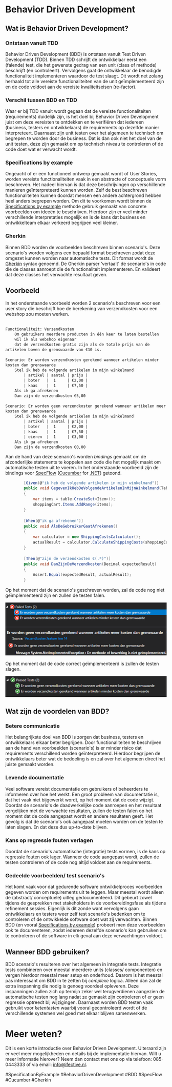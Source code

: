 # Behavior Driven Development

## Wat is Behavior Driven Development?

### Ontstaan vanuit TDD
Behavior Driven Development (BDD) is ontstaan vanuit Test Driven Development (TDD). Binnen TDD schrijft de ontwikkelaar eerst een (falende) test, die het gewenste gedrag van een unit (class of methode) beschrijft (en controleert). Vervolgens gaat de ontwikkelaar de benodigde functionaliteit implementeren waardoor de test slaagt. Dit wordt net zolang herhaald tot alle vereiste functionaliteiten van de unit geïmplementeerd zijn en de code voldoet aan de vereiste kwaliteitseisen (re-factor).

### Verschil tussen BDD en TDD
Waar er bij TDD vanuit wordt gegaan dat de vereiste functionaliteiten (requirements) duidelijk zijn, is het doel bij Behavior Driven Development juist om deze vereisten te ontdekken en te verifiëren dat iedereen (business, testers en ontwikkelaars) de requirements op dezelfde manier interpreteert.
Daarnaast zijn unit testen over het algemeen te technisch om begrepen te worden door de business. Dat is dan ook niet het doel van de unit testen, deze zijn gemaakt om op technisch niveau te controleren of de code doet wat er verwacht wordt.

### Specifications by example
Ongeacht of er een functioneel ontwerp gemaakt wordt of User Stories, worden vereiste functionaliteiten vaak in een abstracte of conceptuele vorm beschreven. Het nadeel hiervan is dat deze beschrijvingen op verschillende manieren geïnterpreteerd kunnen worden. Zelf de best beschreven functionaliteiten kunnen doordat mensen een andere achtergrond hebben heel anders begrepen worden. Om dit te voorkomen wordt binnen de [Specifications by example](https://en.wikipedia.org/wiki/Specification_by_example) methode gebruik gemaakt van concrete voorbeelden om ideeën te beschrijven. Hierdoor zijn er veel minder verschillende interpretaties mogelijk en is de kans dat business en ontwikkelteam elkaar verkeerd begrijpen veel kleiner.

### Gherkin
Binnen BDD worden de voorbeelden beschreven binnen scenario's. Deze scenario's worden volgens een bepaald format beschreven zodat deze omgezet kunnen worden naar automatische tests. Dit format wordt de [Gherkin](https://cucumber.io/docs/gherkin/) syntax genoemd. De Gherkin parser 'vertaalt' de scenario's in code die de classes aanroept die de functionaliteit implementeren. En valideert dat deze classes het verwachte resultaat geven.

## Voorbeeld
In het onderstaande voorbeeld worden 2 scenario's beschreven voor een user story die beschrijft hoe de berekening van verzendkosten voor een webshop zou moeten werken.

``` gherkin

Functionaliteit: Verzendkosten
    Om gebruikers meerdere producten in één keer te laten bestellen
    wil ik als webshop eigenaar
    dat de verzendkosten gratis zijn als de totale prijs van de artikelen boven de grenswaarde van €10 is.

Scenario: Er worden verzendkosten gerekend wanneer artikelen minder kosten dan grenswaarde
    Stel ik heb de volgende artikelen in mijn winkelmand
        | artikel | aantal | prijs |
        | boter   |  1     | €2,00 |
        | kaas    |  1     | €7,50 |
    Als ik ga afrekenen
    Dan zijn de verzendkosten €5,00

Scenario: Er worden geen verzendkosten gerekend wanneer artikelen meer kosten dan grenswaarde
    Stel ik heb de volgende artikelen in mijn winkelmand
        | artikel | aantal | prijs |
        | boter   |  1     | €2,00 |
        | kaas    |  1     | €7,50 |
        | eieren  |  1     | €3,00 |
    Als ik ga afrekenen
    Dan zijn de verzendkosten €0,00

```

Aan de hand van deze scenario's worden _bindings_ gemaakt om de afzonderlijke statements te koppelen aan code die het mogelijk maakt om automatische testen uit te voeren. In het onderstaande voorbeeld zijn de bindings voor [SpecFlow](https://specflow.org) ([Cucumber](https://cucumber.io/) for [.NET](https://dotnet.microsoft.com/)) getoond.

``` C#
        [Given(@"ik heb de volgende artikelen in mijn winkelmand")]
        public void GegevenIkHebDeVolgendeArtikelenInMijnWinkelmand(Table table)
        {
            var items = table.CreateSet<Item>();
            shoppingCart.Items.AddRange(items);
        }
        
        [When(@"ik ga afrekenen")]
        public void AlsDeGebruikerGaatAfrekenen()
        {
            var calculator = new ShippingCostsCalculator();
            actualResult = calculator.CalculateShippingCosts(shoppingCart);
        }
        
        [Then(@"zijn de verzendkosten €(.*)")]
        public void DanZijnDeVerzendkosten(Decimal expectedResult)
        {
            Assert.Equal(expectedResult, actualResult);
        }

```

Op het moment dat de scenario's geschreven worden, zal de code nog niet geïmplementeerd zijn en zullen de testen falen.

![Falende tests](images/NotImplementedScenarios.png "Falende tests")

Op het moment dat de code correct geïmplementeerd is zullen de testen slagen.

![Geslaagde tests](images/PassedScenarios.png "Geslaagde tests")

## Wat zijn de voordelen van BDD?

### Betere communicatie
Het belangrijkste doel van BDD is zorgen dat business, testers en ontwikkelaars elkaar beter begrijpen. Door functionaliteiten te beschrijven aan de hand van voorbeelden (scenario's) is er minder risico dat requirements verschillend worden geïnterpreteerd. Hierdoor begrijpen de ontwikkelaars beter wat de bedoeling is en zal over het algemeen direct het juiste gemaakt worden.

### Levende documentatie
Veel software vereist documentatie om gebruikers of beheerders te informeren over hoe het werkt. Een groot probleem van documentatie is, dat het vaak niet bijgewerkt wordt, op het moment dat de code wijzigt. Doordat de scenario's de daadwerkelijke code aanroepen en het resultaat vergelijken met de verwachte resultaten, zullen de testen falen op het moment dat de code aangepast wordt en andere resultaten geeft. Het gevolg is dat de scenario's ook aangepast moeten worden om de testen te laten slagen. En dat deze dus up-to-date blijven.

### Kans op regressie fouten verlagen
Doordat de scenario's automatische (integratie) tests vormen, is de kans op regressie fouten ook lager. Wanneer de code aangepast wordt, zullen de testen controleren of de code nog altijd voldoet aan de requirements.

### Gedeelde voorbeelden/ test scenario's
Het komt vaak voor dat gedurende software ontwikkelproces voorbeelden gegeven worden om requirements uit te leggen. Maar meestal wordt alleen de (abstract/ conceptuele) uitleg gedocumenteerd. Dit gebeurt zowel tijdens de gesprekken met stakeholders in de voorbereidingsfase als tijdens refinement sessies. Eigenlijk is dit zonde want vervolgens gaan ontwikkelaars en testers weer zelf test scenario's bedenken om te controleren of de ontwikkelde software doet wat zij verwachten. Binnen BDD (en vooral  [Specifications by example](https://en.wikipedia.org/wiki/Specification_by_example)) probeert men deze voorbeelden ook te documenteren, zodat iedereen dezelfde scenario's kan gebruiken om te controleren of de software in elk geval aan deze verwachtingen voldoet.

## Wanneer BDD gebruiken?
BDD scenario's resulteren over het algemeen in integratie tests. Integratie tests combineren over meestal meerdere units (classes/ componenten) en vergen hierdoor meestal meer setup en onderhoud. Daarom is het meestal pas interessant om BDD in te zetten bij _complexe_ logica. Alleen dan zal de extra inspanning die nodig is genoeg voordeel opleveren. Deze inspanningen zullen zich op termijn zeker wel terugverdienen aangezien de automatische testen nog lang nadat ze gemaakt zijn controleren of er geen regressie optreedt bij wijzigingen. Daarnaast worden BDD testen vaak gebruikt voor _ketentesten_ waarbij vooral gecontroleerd wordt of de verschillende systemen wel goed met elkaar blijven samenwerken.

# Meer weten?
Dit is een korte introductie over Behavior Driven Development. Uiteraard zijn er veel meer mogelijkheden en details bij de implementatie hiervan. Wilt u meer informatie hierover? Neem dan contact met ons op via telefoon: 085-0443333 of via email: [info@ifective.nl](mailto:info@ifective.nl).

#SpecificationByExample #BehaviorDrivenDevelopment #BDD #SpecFlow #Cucumber #Gherkin
